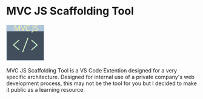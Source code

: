 # MVC JS Scaffolding Tool

<img src="logo.svg">

MVC JS Scaffolding Tool is a VS Code Extention designed for a very specific architecture. Designed for internal use of a private company's web development process, this may not be the tool for you but I decided to make it public as a learning resource.